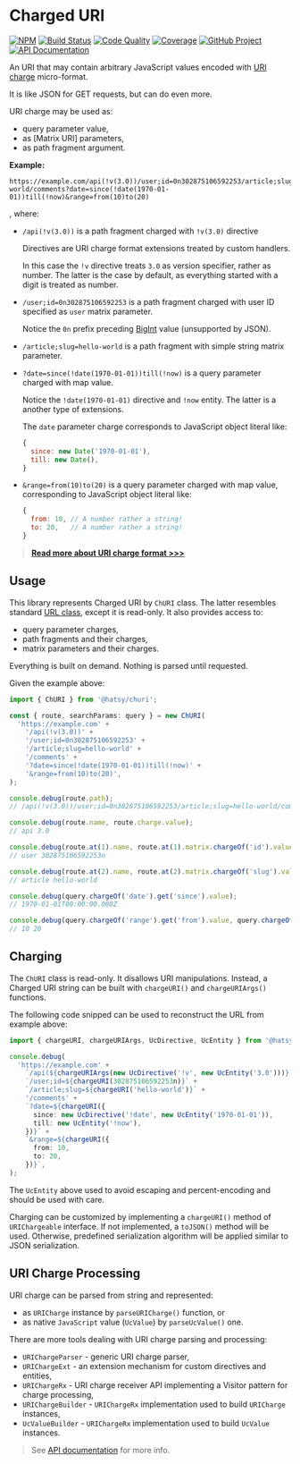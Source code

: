 # Charged URI

[![NPM][npm-image]][npm-url]
[![Build Status][build-status-img]][build-status-link]
[![Code Quality][quality-img]][quality-link]
[![Coverage][coverage-img]][coverage-link]
[![GitHub Project][github-image]][github-url]
[![API Documentation][api-docs-image]][api documentation]

An URI that may contain arbitrary JavaScript values encoded with [URI charge] micro-format.

It is like JSON for GET requests, but can do even more.

URI charge may be used as:

- query parameter value,
- as [Matrix URI] parameters,
- as path fragment argument.

**Example:**

```
https://example.com/api(!v(3.0))/user;id=0n302875106592253/article;slug=hello-world/comments?date=since(!date(1970-01-01))till(!now)&range=from(10)to(20)
```

, where:

- `/api(!v(3.0))` is a path fragment charged with `!v(3.0)` directive

  Directives are URI charge format extensions treated by custom handlers.

  In this case the `!v` directive treats `3.0` as version specifier, rather as number. The latter is the case by
  default, as everything started with a digit is treated as number.

- `/user;id=0n302875106592253` is a path fragment charged with user ID specified as `user` matrix parameter.

  Notice the `0n` prefix preceding [BigInt] value (unsupported by JSON).

- `/article;slug=hello-world` is a path fragment with simple string matrix parameter.

- `?date=since(!date(1970-01-01))till(!now)` is a query parameter charged with map value.

  Notice the `!date(1970-01-01)` directive and `!now` entity. The latter is a another type of extensions.

  The `date` parameter charge corresponds to JavaScript object literal like:

  ```javascript
  {
    since: new Date('1970-01-01'),
    till: new Date(),
  }
  ```

- `&range=from(10)to(20)` is a query parameter charged with map value, corresponding to JavaScript object literal like:
  ```javascript
  {
    from: 10, // A number rather a string!
    to: 20,   // A number rather a string!
  }
  ```

> **[Read more about URI charge format >>>][uri charge]**

[npm-image]: https://img.shields.io/npm/v/@hatsy/churi.svg?logo=npm
[npm-url]: https://www.npmjs.com/package/@hatsy/churi
[build-status-img]: https://github.com/hatsyjs/churi/workflows/Build/badge.svg
[build-status-link]: https://github.com/hatsyjs/churi/actions?query=workflow:Build
[quality-img]: https://app.codacy.com/project/badge/Grade/e0cde60880cf434f8e46f63334d86b1e
[quality-link]: https://www.codacy.com/gh/hatsyjs/churi/dashboard?utm_source=github.com&utm_medium=referral&utm_content=hatsyjs/churi&utm_campaign=Badge_Grade
[coverage-img]: https://app.codacy.com/project/badge/Coverage/e0cde60880cf434f8e46f63334d86b1e
[coverage-link]: https://www.codacy.com/gh/hatsyjs/churi/dashboard?utm_source=github.com&utm_medium=referral&utm_content=hatsyjs/churi&utm_campaign=Badge_Coverage
[github-image]: https://img.shields.io/static/v1?logo=github&label=GitHub&message=project&color=informational
[github-url]: https://github.com/hatsyjs/churi
[api-docs-image]: https://img.shields.io/static/v1?logo=typescript&label=API&message=docs&color=informational
[api documentation]: https://hatsyjs.github.io/churi/
[uri charge]: https://github.com/hatsyjs/churi/blob/master/doc/uri-charge-format.md
[bigint]: https://developer.mozilla.org/en-US/docs/Web/JavaScript/Reference/Global_Objects/BigInt

## Usage

This library represents Charged URI by `ChURI` class. The latter resembles standard [URL class], except it is read-only.
It also provides access to:

- query parameter charges,
- path fragments and their charges,
- matrix parameters and their charges.

Everything is built on demand. Nothing is parsed until requested.

Given the example above:

```typescript
import { ChURI } from '@hatsy/churi';

const { route, searchParams: query } = new ChURI(
  'https://example.com' +
    '/api(!v(3.0))' +
    '/user;id=0n302875106592253' +
    '/article;slug=hello-world' +
    '/comments' +
    '?date=since(!date(1970-01-01))till(!now)' +
    '&range=from(10)to(20)',
);

console.debug(route.path);
// /api(!v(3.0))/user;id=0n302875106592253/article;slug=hello-world/comments

console.debug(route.name, route.charge.value);
// api 3.0

console.debug(route.at(1).name, route.at(1).matrix.chargeOf('id').value);
// user 302875106592253n

console.debug(route.at(2).name, route.at(2).matrix.chargeOf('slug').value);
// article hello-world

console.debug(query.chargeOf('date').get('since').value);
// 1970-01-01T00:00:00.000Z

console.debug(query.chargeOf('range').get('from').value, query.chargeOf('range').get('to').value);
// 10 20
```

[url class]: https://developer.mozilla.org/en-US/docs/Web/API/URL

## Charging

The `ChURI` class is read-only. It disallows URI manipulations. Instead, a Charged URI string can be built with
`chargeURI()` and `chargeURIArgs()` functions.

The following code snipped can be used to reconstruct the URL from example above:

```typescript
import { chargeURI, chargeURIArgs, UcDirective, UcEntity } from '@hatsy/churi';

console.debug(
  'https://example.com' +
    `/api(${chargeURIArgs(new UcDirective('!v', new UcEntity('3.0')))}` +
    `/user;id=${chargeURI(302875106592253n)}` +
    `/article;slug=${chargeURI('hello-world')}` +
    '/comments' +
    `?date=${chargeURI({
      since: new UcDirective('!date', new UcEntity('1970-01-01')),
      till: new UcEntity('!now'),
    })}` +
    `&range=${chargeURI({
      from: 10,
      to: 20,
    })}`,
);
```

The `UcEntity` above used to avoid escaping and percent-encoding and should be used with care.

Charging can be customized by implementing a `chargeURI()` method of `URIChargeable` interface. If not implemented,
a `toJSON()` method will be used. Otherwise, predefined serialization algorithm will be applied similar to JSON
serialization.

## URI Charge Processing

URI charge can be parsed from string and represented:

- as `URICharge` instance by `parseURICharge()` function, or
- as native `JavaScript` value (`UcValue`) by `parseUcValue()` one.

There are more tools dealing with URI charge parsing and processing:

- `URIChargeParser` - generic URI charge parser,
- `URIChargeExt` - an extension mechanism for custom directives and entities,
- `URIChargeRx` - URI charge receiver API implementing a Visitor pattern for charge processing,
- `URIChargeBuilder` - `URIChargeRx` implementation used to build `URICharge` instances,
- `UcValueBuilder` - `URIChargeRx` implementation used to build `UcValue` instances.

> See [API documentation] for more info.
